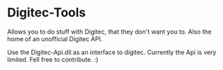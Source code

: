 # Digitec-Tools
Allows you to do stuff with Digitec, that they don't want you to. Also the home of an unofficial Digitec API.

Use the Digitec-Api.dll as an interface to digitec. Currently the Api is very limited. Fell free to contribute. :)
